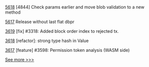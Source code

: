 
[5618](https://github.com/hyperledger/besu/pull/5618) [4844] Check params earlier and move blob validation to a new method

[5617](https://github.com/hyperledger/besu/pull/5617) Release without last flat dbpr

[3619](https://github.com/hyperledger/iroha/pull/3619) [fix] #3318: Added block order index to rejected tx.

[3618](https://github.com/hyperledger/iroha/pull/3618) [refactor]: strong type hash in Value

[3617](https://github.com/hyperledger/iroha/pull/3617) [feature] #3598: Permission token analysis (WASM side)


[See more >>>](https://start-here.hyperledger.org/pull-requests)
